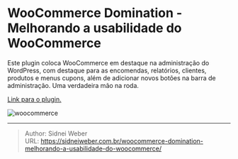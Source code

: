 # WooCommerce Domination - Melhorando a usabilidade do WooCommerce


Este plugin coloca WooCommerce em destaque na administração do WordPress, com destaque para as encomendas, relatórios, clientes, produtos e menus cupons, além de adicionar novos botões na barra de administração. Uma verdadeira mão na roda.

[Link para o plugin.](http://wordpress.org/plugins/woocommerce-domination/)

![woocommerce](https://altyra.com/wp-content/uploads/2018/11/woocommerce-logo-e1429552613105.png)


---

> Author: Sidnei Weber  
> URL: https://sidneiweber.com.br/woocommerce-domination-melhorando-a-usabilidade-do-woocommerce/  


